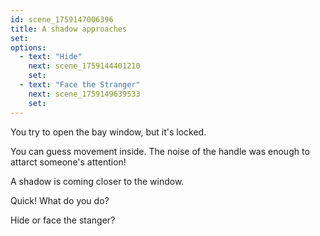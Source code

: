```yaml
---
id: scene_1759147006396
title: A shadow approaches
set:
options:
  - text: "Hide"
    next: scene_1759144401210
    set:
  - text: "Face the Stranger"
    next: scene_1759149639533
    set:
---
```


You try to open the bay window, but it's locked.

You can guess movement inside. The noise of the handle was enough to attarct someone's attention!

A shadow is coming closer to the window. 

Quick! What do you do? 

Hide or face the stanger?